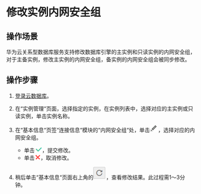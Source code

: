 # 修改实例内网安全组<a name="zh-cn_topic_0063388115"></a>

## 操作场景<a name="section36712096194014"></a>

华为云关系型数据库服务支持修改数据库引擎的主实例和只读实例的内网安全组，对于主备实例，修改主实例的内网安全组，备实例的内网安全组会被同步修改。

## 操作步骤<a name="section59386647165940"></a>

1.  [登录云数据库](https://support.huaweicloud.com/qs-rds/rds_login.html)。
2.  在“实例管理“页面，选择指定的实例，在实例列表中，选择对应的主实例或只读实例，单击实例名称。
3.  在“基本信息“页签“连接信息“模块的“内网安全组“处，单击![](figures/修改名称和端口.png)，选择对应的内网安全组。
    -   单击![](figures/提交-2.png)，提交修改。
    -   单击![](figures/取消02.png)，取消修改。

4.  稍后单击“基本信息“页面右上角的![](figures/刷新.png)，查看修改结果。此过程需1～3分钟。

